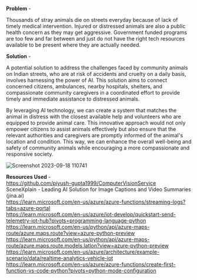 **Problem** - 

Thousands of stray animals die on streets everyday because of lack of timely medical intervention.
Injured or distressed animals are also a public health concern as they may get aggressive.
Government funded programs are too few and far between and just do not have the right tech resources available to be present where they are actually needed.

**Solution** - 

A potential solution to address the challenges faced by community animals on Indian streets, who are at risk of accidents and cruelty on a daily basis, involves harnessing the power of AI. This solution aims to connect concerned citizens, ambulances, nearby hospitals, shelters, and compassionate community caregivers in a coordinated effort to provide timely and immediate assistance to distressed animals.

By leveraging AI technology, we can create a system that matches the animal in distress with the closest available help and volunteers who are equipped to provide animal care. This innovative approach would not only empower citizens to assist animals effectively but also ensure that the relevant authorities and caregivers are promptly informed of the animal's location and condition. This way, we can enhance the overall well-being and safety of community animals while encouraging a more compassionate and responsive society.




![Screenshot 2023-09-18 110741](https://github.com/bhavyahoda/ASARA/assets/55077612/ca73db67-85ba-495a-a615-51fb4f87a000)


**Resources Used** - <br/>
https://github.com/piyush-gupta1999/ComputerVisionService <br/>
SceneXplain - Leading AI Solution for Image Captions and Video Summaries (jina.ai) <br/>
https://learn.microsoft.com/en-us/azure/azure-functions/streaming-logs?tabs=azure-portal <br/>
https://learn.microsoft.com/en-us/azure/iot-develop/quickstart-send-telemetry-iot-hub?pivots=programming-language-python <br/>
https://learn.microsoft.com/en-us/python/api/azure-maps-route/azure.maps.route?view=azure-python-preview <br/>
https://learn.microsoft.com/en-us/python/api/azure-maps-route/azure.maps.route.models.latlon?view=azure-python-preview <br/>
https://learn.microsoft.com/en-us/azure/architecture/example-scenario/data/realtime-analytics-vehicle-iot <br/>
https://learn.microsoft.com/en-us/azure/azure-functions/create-first-function-vs-code-python?pivots=python-mode-configuration <br/>
